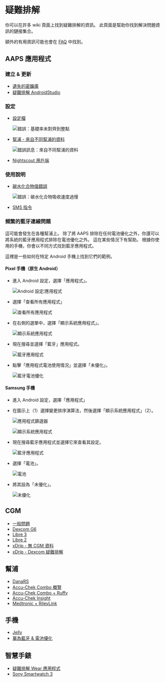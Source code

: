 # 疑難排解

你可以在許多 wiki 頁面上找到疑難排解的資訊。 此頁面是幫助你找到解決問題資訊的鏈接集合。

額外的有用資訊可能也會在 [FAQ](../Getting-Started/FAQ.html) 中找到。

## AAPS 應用程式

### 建立 & 更新

* [遺失的密鑰庫](troubleshooting_androidstudio-lost-keystore)
* [疑難排解 AndroidStudio](../Installing-AndroidAPS/troubleshooting_androidstudio.md)

### 設定
* [設定檔](Profiles-troubleshooting-profile-errors)

  ![錯誤：基礎率未對齊到整點](../images/Screen_DifferentPump.png)

* [幫浦 - 來自不同幫浦的資料](../Installing-AndroidAPS/update3_0.html#failure-message-data-from-different-pump)

  ![錯誤訊息：來自不同幫浦的資料](../images/BasalNotAlignedToHours2.png)

* [Nightscout 用戶端](../Usage/Troubleshooting-NSClient.html)

### 使用說明
* [碳水化合物值錯誤](COB-calculation-detection-of-wrong-cob-values)

   ![錯誤：碳水化合物吸收速度過慢](../images/Calculator_SlowCarbAbsorption.png)

* [SMS 指令](SMS-Commands-troubleshooting)

### 頻繁的藍牙連線問題

這可能會發生在各種幫浦上。 除了將 AAPS 排除在任何電池優化之外，你還可以將系統的藍牙應用程式排除在電池優化之外。 這在某些情況下有幫助。 根據你使用的手機，你會以不同方式找到藍牙應用程式。

這裡是一些如何在特定 Android 手機上找到它們的範例。


#### Pixel 手機（原生 Android）

* 進入 Android 設定，選擇「應用程式」。

  ![Android 設定¦應用程式](../images/troubleshooting/pixel/01_androidsettings.png)

* 選擇「查看所有應用程式」

  ![查看所有應用程式](../images/troubleshooting/pixel/02_apps.png)

* 在右側的選單中，選擇「顯示系統應用程式」。

  ![顯示系統應用程式](../images/troubleshooting/pixel/03_allapps.png)

* 現在搜尋並選擇「藍牙」應用程式。

  ![藍牙應用程式](../images/troubleshooting/pixel/03_bluetooth.png)

* 點擊「應用程式電池使用情況」並選擇「未優化」。

  ![藍牙電池優化](../images/troubleshooting/pixel/04_btunrestricted.png)


#### Samsung 手機

* 進入 Android 設定，選擇「應用程式」

* 在圖示上（1）選擇變更排序演算法，然後選擇「顯示系統應用程式」（2）。

  ![應用程式篩選器](../images/troubleshooting/samsung/Samsung01_Apps.png)

  ![顯示系統應用程式](../images/troubleshooting/samsung/Samsung02_ShowSystemApps.png)

* 現在搜尋藍牙應用程式並選擇它來查看其設定。

  ![藍牙應用程式](../images/troubleshooting/samsung/Samsung03_BtApp.png)

* 選擇「電池」。

  ![電池](../images/troubleshooting/samsung/Samsung04_Battery.png)

* 將其設為「未優化」。

  ![未優化](../images/troubleshooting/samsung/Samsung05_NotOptimized.png)


## CGM

* [一般問題](GeneralCGMRecommendation-troubleshooting)
* [Dexcom G6](DexcomG6-troubleshooting-g6)
* [Libre 3](Libre3-experiences-and-troubleshooting)
* [Libre 2](Libre2-experiences-and-troubleshooting)
* [xDrip - 無 CGM 資料](xdrip-identify-receiver)
* [xDrip - Dexcom 疑難排解](xdrip-troubleshooting-dexcom-g5-g6-and-xdrip)

## 幫浦

* [DanaRS](DanaRS-Insulin-Pump-dana-rs-specific-errors)
* [Accu-Chek Combo 概覽](Accu-Chek-Combo-Tips-for-Basic-usage)
* [Accu-Chek Combo + Ruffy](Accu-Chek-Combo-Pump-why-pairing-with-the-pump-does-not-work-with-the-app-ruffy)
* [Accu-Chek Insight](Accu-Chek-Insight-Pump-insight-specific-errors)
* [Medtronic + RileyLink](MedtronicPump-what-to-do-if-i-loose-connection-to-rileylink-and-or-pump)

## 手機

* [Jelly](../Usage/jelly.md)
* [華為藍牙 & 電池優化](../Usage/huawei.md)

## 智慧手錶

* [疑難排解 Wear 應用程式](Watchfaces-troubleshooting-the-wear-app)
* [Sony Smartwatch 3](../Usage/SonySW3.md)
